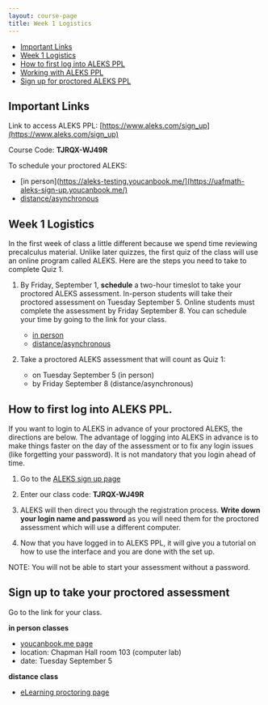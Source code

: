 ```yaml
---
layout: course-page
title: Week 1 Logistics
---
```


* [Important Links](#important-links)
* [Week 1 Logistics](#week-1-logistics)
* [How to first log into ALEKS PPL](#how-to-first-log-into-aleks-ppl)
* [Working with ALEKS PPL](#working-with-aleks-ppl)
* [Sign up for proctored ALEKS PPL](#sign-up-to-take-your-proctored-assessment)

## Important Links

Link to access ALEKS PPL: [https://www.aleks.com/sign_up](https://www.aleks.com/sign_up)

Course Code: **TJRQX-WJ49R**

To schedule your proctored ALEKS:
* [in person](https://aleks-testing.youcanbook.me/](https://uafmath-aleks-sign-up.youcanbook.me/)
* [distance/asynchronous](https://ecampus.uaf.edu/exam-services/)

## Week 1 Logistics

In the first week of class a little different because we spend time reviewing precalculus material. Unlike later quizzes, the first quiz of the class will use an online program called ALEKS.  Here are the steps you need to take to complete Quiz 1.

1. By Friday, September 1, **schedule** a two-hour timeslot to take your proctored ALEKS assessment. In-person students will take their proctored assessment on Tuesday September 5. Online students must complete the assessment by Friday September 8. You can schedule your time by going to the link for your class. 
	* [in person](https://aleks-testing-new.youcanbook.me/) 
	* [distance/asynchronous](https://ecampus.uaf.edu/exam-services/)

2. Take a proctored ALEKS assessment that will count as Quiz 1:
	* on Tuesday September 5 (in person)
	* by Friday September 8 (distance/asynchronous)  



## How to first log into ALEKS PPL.

If you want to login to ALEKS in advance of your proctored ALEKS, the directions are below. The advantage of logging into ALEKS in advance is to make things faster on the day of the assessment or to fix any login issues (like forgetting your password). It is not mandatory that you login ahead of time.

1. Go to the [ALEKS sign up page](https://www.aleks.com/sign_up) 
 
2. Enter our class code: **TJRQX-WJ49R**
		
3. ALEKS will then direct you through the registration process. **Write down your login name and password** as you will need them for the proctored assessment which will use a different computer.

4. Now that you have logged in to ALEKS PPL, it will give you a tutorial on how to use the interface and you are done with the set up.

NOTE: You will not be able to start your assessment without a password.

## Sign up to take your proctored assessment

Go to the link for your class.

**in person classes**
* [youcanbook.me page](https://aleks-testing.youcanbook.me/)
* location: Chapman Hall room 103 (computer lab)
* date: Tuesday September 5
	
**distance class**
* [eLearning proctoring page](https://ecampus.uaf.edu/exam-services/)



